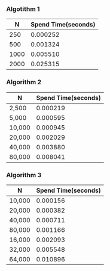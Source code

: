 ### Algotithm 1

| N    | Spend Time(seconds) |
| ---- | ------------------- |
| 250  | 0.000252            |
| 500  | 0.001324            |
| 1000 | 0.005510            |
| 2000 | 0.025315            |

### Algorithm 2

| N      | Spend Time(seconds) |
| ------ | ------------------- |
| 2,500  | 0.000219            |
| 5,000  | 0.000595            |
| 10,000 | 0.000945            |
| 20,000 | 0.002029            |
| 40,000 | 0.003880            |
| 80,000 | 0.008041            |

### Algorithm 3

| N      | Spend Time(seconds) |
| ------ | ------------------- |
| 10,000 | 0.000156            |
| 20,000 | 0.000382            |
| 40,000 | 0.000711            |
| 80,000 | 0.001166            |
| 16,000 | 0.002093            |
| 32,000 | 0.005548            |
| 64,000 | 0.010896            |

